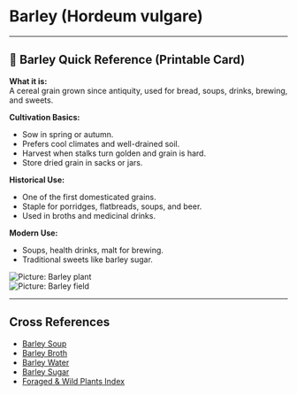 # Barley (Hordeum vulgare)

---

## 📜 Barley Quick Reference (Printable Card)

**What it is:**  
A cereal grain grown since antiquity, used for bread, soups, drinks, brewing, and sweets.  

**Cultivation Basics:**  
- Sow in spring or autumn.  
- Prefers cool climates and well-drained soil.  
- Harvest when stalks turn golden and grain is hard.  
- Store dried grain in sacks or jars.  

**Historical Use:**  
- One of the first domesticated grains.  
- Staple for porridges, flatbreads, soups, and beer.  
- Used in broths and medicinal drinks.  

**Modern Use:**  
- Soups, health drinks, malt for brewing.  
- Traditional sweets like barley sugar.  

![Picture: Barley plant](images/placeholder-barley.jpg)  
![Picture: Barley field](images/placeholder-barley-field.jpg)

---

## Cross References
- [Barley Soup](../cookery/foods/barley-soup.md)  
- [Barley Broth](../cookery/foods/barley-broth.md)  
- [Barley Water](../cookery/drinks/barley-water.md)  
- [Barley Sugar](barley-sugar.md)  
- [Foraged & Wild Plants Index](../plants-index.md)  
